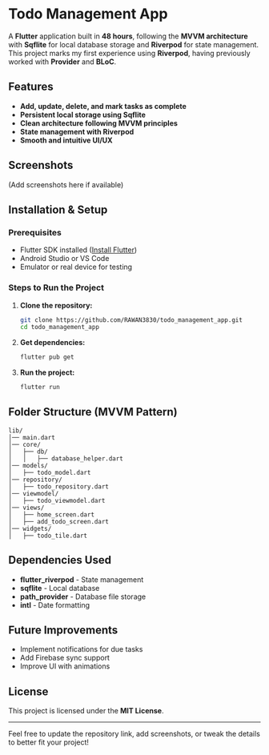 # Todo Management App

A **Flutter** application built in **48 hours**, following the **MVVM architecture** with **Sqflite** for local database storage and **Riverpod** for state management. This project marks my first experience using **Riverpod**, having previously worked with **Provider** and **BLoC**.

## Features

- **Add, update, delete, and mark tasks as complete**
- **Persistent local storage using Sqflite**
- **Clean architecture following MVVM principles**
- **State management with Riverpod**
- **Smooth and intuitive UI/UX**

## Screenshots

(Add screenshots here if available)

## Installation & Setup

### Prerequisites
- Flutter SDK installed ([Install Flutter](https://flutter.dev/docs/get-started/install))
- Android Studio or VS Code
- Emulator or real device for testing

### Steps to Run the Project

1. **Clone the repository:**
   ```sh
   git clone https://github.com/RAWAN3830/todo_management_app.git
   cd todo_management_app
   ```

2. **Get dependencies:**
   ```sh
   flutter pub get
   ```

3. **Run the project:**
   ```sh
   flutter run
   ```

## Folder Structure (MVVM Pattern)
```
lib/
│── main.dart
│── core/
│   ├── db/
│   │   ├── database_helper.dart
│── models/
│   ├── todo_model.dart
│── repository/
│   ├── todo_repository.dart
│── viewmodel/
│   ├── todo_viewmodel.dart
│── views/
│   ├── home_screen.dart
│   ├── add_todo_screen.dart
│── widgets/
│   ├── todo_tile.dart
```

## Dependencies Used
- **flutter_riverpod** - State management
- **sqflite** - Local database
- **path_provider** - Database file storage
- **intl** - Date formatting

## Future Improvements
- Implement notifications for due tasks
- Add Firebase sync support
- Improve UI with animations

## License
This project is licensed under the **MIT License**.

---

Feel free to update the repository link, add screenshots, or tweak the details to better fit your project!
